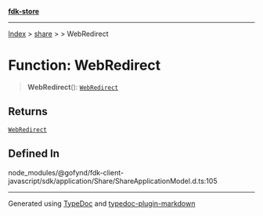 [**fdk-store**](../../../README.md)
***

[Index](../../../API.md) > [share](../../README.md) > [<internal>](../README.md) > WebRedirect

# Function: WebRedirect

> **WebRedirect**(): [`WebRedirect`](../type-aliases/type-alias.WebRedirect.md)

## Returns

[`WebRedirect`](../type-aliases/type-alias.WebRedirect.md)

## Defined In

node\_modules/@gofynd/fdk-client-javascript/sdk/application/Share/ShareApplicationModel.d.ts:105

***
Generated using [TypeDoc](https://typedoc.org/) and [typedoc-plugin-markdown](https://www.npmjs.com/package/typedoc-plugin-markdown)
